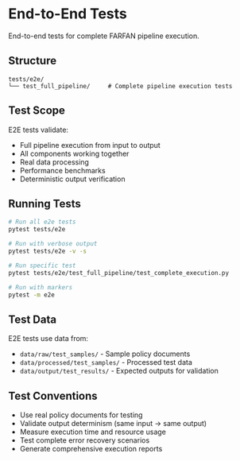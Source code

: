 # End-to-End Tests

End-to-end tests for complete FARFAN pipeline execution.

## Structure

```
tests/e2e/
└── test_full_pipeline/     # Complete pipeline execution tests
```

## Test Scope

E2E tests validate:
- Full pipeline execution from input to output
- All components working together
- Real data processing
- Performance benchmarks
- Deterministic output verification

## Running Tests

```bash
# Run all e2e tests
pytest tests/e2e

# Run with verbose output
pytest tests/e2e -v -s

# Run specific test
pytest tests/e2e/test_full_pipeline/test_complete_execution.py

# Run with markers
pytest -m e2e
```

## Test Data

E2E tests use data from:
- `data/raw/test_samples/` - Sample policy documents
- `data/processed/test_samples/` - Processed test data
- `data/output/test_results/` - Expected outputs for validation

## Test Conventions

- Use real policy documents for testing
- Validate output determinism (same input → same output)
- Measure execution time and resource usage
- Test complete error recovery scenarios
- Generate comprehensive execution reports
